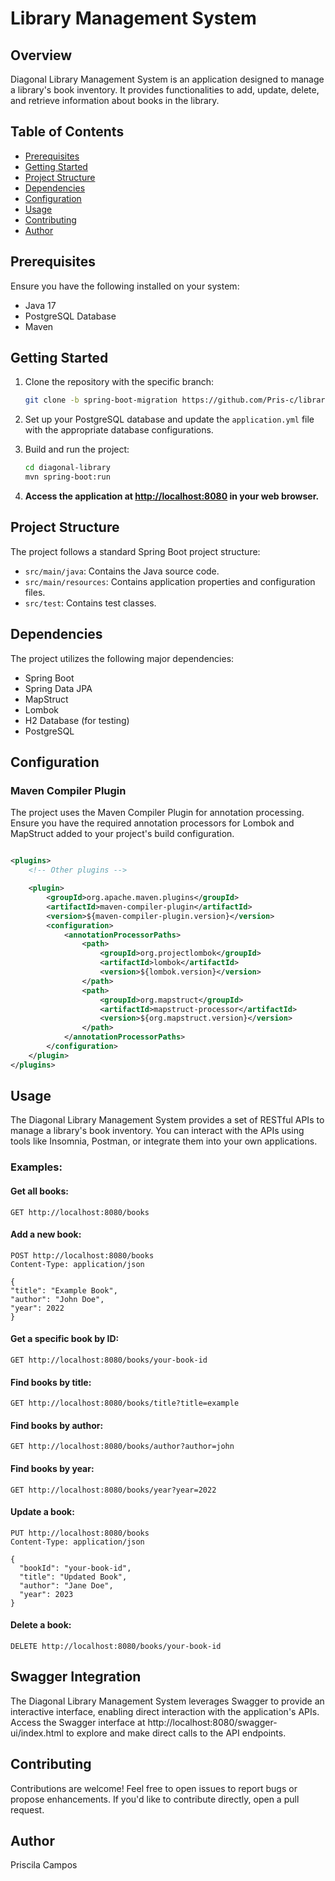 # Library Management System

## Overview

Diagonal Library Management System is an application designed to manage a library's book inventory. It provides
functionalities to add, update, delete, and retrieve information about books in the library.

## Table of Contents

- [Prerequisites](#prerequisites)
- [Getting Started](#getting-started)
- [Project Structure](#project-structure)
- [Dependencies](#dependencies)
- [Configuration](#configuration)
- [Usage](#usage)
- [Contributing](#contributing)
- [Author](#author)

## Prerequisites

Ensure you have the following installed on your system:

- Java 17
- PostgreSQL Database
- Maven

## Getting Started

1. Clone the repository with the specific branch:
    ```bash
    git clone -b spring-boot-migration https://github.com/Pris-c/library-manager.git

2. Set up your PostgreSQL database and update the `application.yml` file with the appropriate database configurations.

3. Build and run the project:
    ```bash
    cd diagonal-library
    mvn spring-boot:run
    ```

4. **Access the application at [http://localhost:8080](http://localhost:8080) in your web browser.**

## Project Structure

The project follows a standard Spring Boot project structure:

- `src/main/java`: Contains the Java source code.
- `src/main/resources`: Contains application properties and configuration files.
- `src/test`: Contains test classes.

## Dependencies

The project utilizes the following major dependencies:

- Spring Boot
- Spring Data JPA
- MapStruct
- Lombok
- H2 Database (for testing)
- PostgreSQL

## Configuration

### Maven Compiler Plugin

The project uses the Maven Compiler Plugin for annotation processing. Ensure you have the required annotation processors
for Lombok and MapStruct added to your project's build configuration.

```xml

<plugins>
    <!-- Other plugins -->

    <plugin>
        <groupId>org.apache.maven.plugins</groupId>
        <artifactId>maven-compiler-plugin</artifactId>
        <version>${maven-compiler-plugin.version}</version>
        <configuration>
            <annotationProcessorPaths>
                <path>
                    <groupId>org.projectlombok</groupId>
                    <artifactId>lombok</artifactId>
                    <version>${lombok.version}</version>
                </path>
                <path>
                    <groupId>org.mapstruct</groupId>
                    <artifactId>mapstruct-processor</artifactId>
                    <version>${org.mapstruct.version}</version>
                </path>
            </annotationProcessorPaths>
        </configuration>
    </plugin>
</plugins>
```

## Usage

The Diagonal Library Management System provides a set of RESTful APIs to manage a library's book inventory.
You can interact with the APIs using tools like Insomnia, Postman, or integrate them into your own applications.

### Examples:

#### Get all books:

```http
GET http://localhost:8080/books
```

#### Add a new book:

```http
POST http://localhost:8080/books
Content-Type: application/json

{
"title": "Example Book",
"author": "John Doe",
"year": 2022
}
```

#### Get a specific book by ID:

```http
GET http://localhost:8080/books/your-book-id
```

#### Find books by title:

```http
GET http://localhost:8080/books/title?title=example
```

#### Find books by author:

```http
GET http://localhost:8080/books/author?author=john
```

#### Find books by year:

```http
GET http://localhost:8080/books/year?year=2022
```

#### Update a book:

```http
PUT http://localhost:8080/books
Content-Type: application/json

{
  "bookId": "your-book-id",
  "title": "Updated Book",
  "author": "Jane Doe",
  "year": 2023
}
```

#### Delete a book:

```http
DELETE http://localhost:8080/books/your-book-id
```

## Swagger Integration

The Diagonal Library Management System leverages Swagger to provide an interactive interface, enabling direct
interaction with the application's APIs. Access the Swagger interface at http://localhost:8080/swagger-ui/index.html to explore
and make direct calls to the API endpoints.

## Contributing

Contributions are welcome! Feel free to open issues to report bugs or propose enhancements. If you'd like to contribute
directly, open a pull request.

## Author

Priscila Campos




